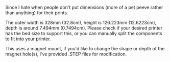 Since I hate when people don't put dimensions (more of a pet peeve rather than anything) for their prints.

The outer width is 328mm (32.8cm), height is 126.223mm (12.6223cm), depth is around 7.494mm (0.7494cm). 
Please check if your desired printer has the bed size to support this, or you can manually split the components to fit into your printer.

This uses a magnet mount, if you'd like to change the shape or depth of the magnet hole(s), I've provided .STEP files for modification.